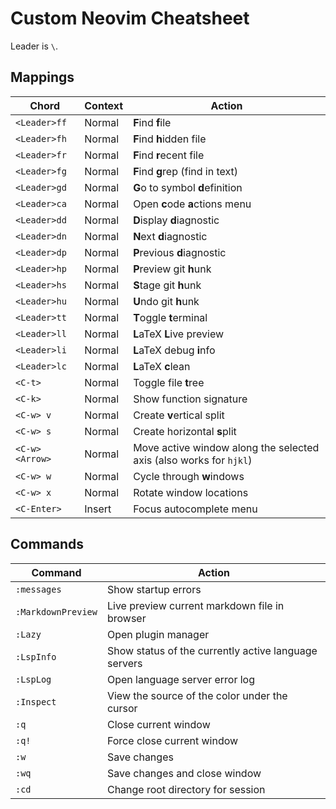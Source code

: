 # Custom Neovim Cheatsheet
Leader is `\`.

## Mappings
| Chord | Context | Action |
| ----- | ----- | ----- |
| `<Leader>ff` | Normal | **F**ind **f**ile |
| `<Leader>fh` | Normal | **F**ind **h**idden file |
| `<Leader>fr` | Normal | **F**ind **r**ecent file |
| `<Leader>fg` | Normal | **F**ind **g**rep (find in text)|
| `<Leader>gd` | Normal | **G**o to symbol **d**efinition |
| `<Leader>ca` | Normal | Open **c**ode **a**ctions menu |
| `<Leader>dd` | Normal | **D**isplay **d**iagnostic |
| `<Leader>dn` | Normal | **N**ext **d**iagnostic |
| `<Leader>dp` | Normal | **P**revious **d**iagnostic |
| `<Leader>hp` | Normal | **P**review git **h**unk |
| `<Leader>hs` | Normal | **S**tage git **h**unk |
| `<Leader>hu` | Normal | **U**ndo git **h**unk |
| `<Leader>tt` | Normal | **T**oggle **t**erminal |
| `<Leader>ll` | Normal | **L**aTeX **L**ive preview |
| `<Leader>li` | Normal | **L**aTeX debug **i**nfo |
| `<Leader>lc` | Normal | **L**aTeX **c**lean |
| `<C-t>` | Normal | Toggle file **t**ree |
| `<C-k>` | Normal | Show function signature |
| `<C-w> v` | Normal | Create **v**ertical split |
| `<C-w> s` | Normal | Create horizontal **s**plit |
| `<C-w> <Arrow>` | Normal | Move active window along the selected axis (also works for `hjkl`) |
| `<C-w> w` | Normal | Cycle through **w**indows |
| `<C-w> x` | Normal | Rotate window locations |
| `<C-Enter>` | Insert | Focus autocomplete menu |

## Commands
| Command | Action |
| ----- | ------ |
| `:messages` | Show startup errors |
| `:MarkdownPreview` | Live preview current markdown file in browser |
| `:Lazy` | Open plugin manager |
| `:LspInfo` | Show status of the currently active language servers |
| `:LspLog` | Open language server error log |
| `:Inspect` | View the source of the color under the cursor |
| `:q` | Close current window |
| `:q!` | Force close current window |
| `:w` | Save changes |
| `:wq` | Save changes and close window |
| `:cd` | Change root directory for session |
